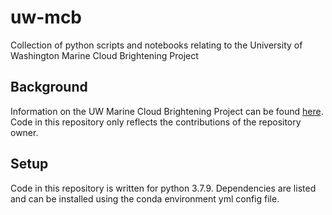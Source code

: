 # uw-mcb
Collection of python scripts and notebooks relating to the University of Washington Marine Cloud Brightening Project

## Background
Information on the UW Marine Cloud Brightening Project can be found [here](http://faculty.washington.edu/robwood2/wordpress/?page_id=954). Code in this repository only reflects the contributions of the repository owner.

## Setup
Code in this repository is written for python 3.7.9. Dependencies are listed and can be installed using the conda environment yml config file.
